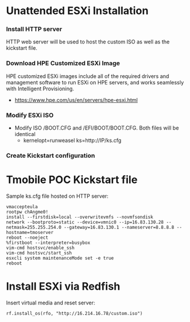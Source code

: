 # Unattended ESXi Installation

### Install HTTP server

HTTP web server will be used to host the custom ISO as well as the kickstart file.  

### Download HPE Customized ESXi Image

HPE customized ESXi images include all of the required drivers and management software to run ESXi on HPE servers, and works seamlessly with Intelligent Provisioning.

* https://www.hpe.com/us/en/servers/hpe-esxi.html

### Modify ESXi ISO

* Modify ISO /BOOT.CFG and /EFI/BOOT/BOOT.CFG.  Both files will be identical
    * kernelopt=runweasel ks=http://IP/ks.cfg
    
### Create Kickstart configuration

# Tmobile POC Kickstart file

Sample ks.cfg file hosted on HTTP server:

    vmaccepteula
    rootpw chAngme0!
    install --firstdisk=local --overwritevmfs --novmfsondisk
    network --bootproto=static --device=vmnic0 --ip=16.83.130.28 --netmask=255.255.254.0 --gateway=16.83.130.1 --nameserver=8.8.8.8 --hostname=tmoserver
    reboot --noeject
    %firstboot --interpreter=busybox
    vim-cmd hostsvc/enable_ssh
    vim-cmd hostsvc/start_ssh
    esxcli system maintenanceMode set -e true
    reboot
    
# Install ESXi via Redfish

Insert virtual media and reset server:

    rf.install_os(rfo, "http://16.214.16.78/custom.iso")
  







